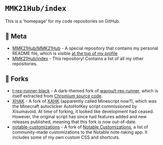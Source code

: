 # `MMK21Hub/index`

This is a 'homepage' for my code repositories on GitHub.

## 🔮 Meta

- [MMK21Hub/MMK21Hub](https://github.com/MMK21Hub/MMK21Hub) - A special repository that contains my personal README file, which is visible [at the top of my profile](https://github.com/MMK21Hub#mmk21)
- [MMK21Hub/index](https://github.com/MMK21Hub/index) - This repository! Contains a list of all my other repositories.

## 🍴 Forks

- [t-rex-runner-black](https://github.com/MMK21Hub/t-rex-runner-black) - A dark-themed fork of [wayou/t-rex-runner](https://github.com/wayou/t-rex-runner), which is itself extracted from [Chromium source code](https://source.chromium.org/chromium/chromium/src/+/main:components/neterror/resources/offline.js;l=7?q=t-rex%20package:%5Echromium$&ss=chromium).
- [XHAK](https://github.com/histefanhere/XAHK) - A fork of [XAHK](https://github.com/histefanhere/XAHK) (apparently called Minescript now?), which was the Minecraft autoclicker AutoHotKey script commissioned by Xisumavoid. At time of forking, it looked like development had ceased. However, the original script has since had features added and new releases published, meaning that this fork is now out-of-date.
- [notable-customizations](https://github.com/MMK21Hub/notable-customizations) - A fork of [Notable Customizations](https://github.com/notable/notable-customizations), a list of community-made customizations to the Notable note-taking app. It includes some of my own custom CSS and shortcuts.
